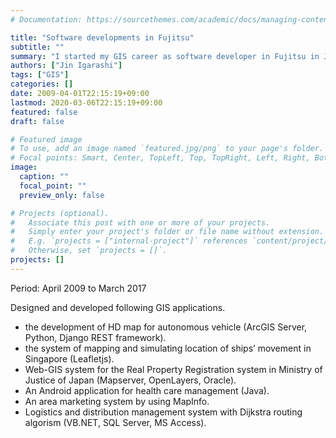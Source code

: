 ```yaml
---
# Documentation: https://sourcethemes.com/academic/docs/managing-content/

title: "Software developments in Fujitsu"
subtitle: ""
summary: "I started my GIS career as software developer in Fujitsu in Japan."
authors: ["Jin Igarashi"]
tags: ["GIS"]
categories: []
date: 2009-04-01T22:15:19+09:00
lastmod: 2020-03-06T22:15:19+09:00
featured: false
draft: false

# Featured image
# To use, add an image named `featured.jpg/png` to your page's folder.
# Focal points: Smart, Center, TopLeft, Top, TopRight, Left, Right, BottomLeft, Bottom, BottomRight.
image:
  caption: ""
  focal_point: ""
  preview_only: false

# Projects (optional).
#   Associate this post with one or more of your projects.
#   Simply enter your project's folder or file name without extension.
#   E.g. `projects = ["internal-project"]` references `content/project/deep-learning/index.md`.
#   Otherwise, set `projects = []`.
projects: []
---
```


Period: April 2009 to March 2017

Designed and developed following GIS applications. 
  - the development of HD map for autonomous vehicle (ArcGIS Server, Python, Django REST framework).
  - the system of mapping and simulating location of ships’ movement in Singapore (Leafletjs).
  - Web-GIS system for the Real Property Registration system in Ministry of Justice of Japan (Mapserver, OpenLayers, Oracle).
  - An Android application for health care management (Java).
  - An area marketing system by using MapInfo.
  - Logistics and distribution management system with Dijkstra routing algorism (VB.NET, SQL Server, MS Access).